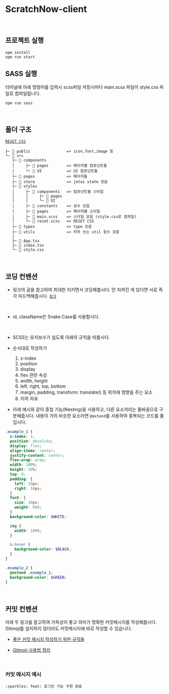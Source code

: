 <br>

# ScratchNow-client

<br>

## 프로젝트 실행

```
npm install
npm run start
```

## SASS 실행

터미널에 아래 명령어를 입력시 scss파일 저장시마다 main.scss 파일이 style.css 파일로 컴파일됩니다.

```
npm run sass
```

<br>

## 폴더 구조

[`RESET CSS`](https://cssdeck.com/blog/scripts/eric-meyer-reset-css/)

```
├─ 📂 public                => icon,font,image 등
└─ 📂 src
   ├─ 📂 components
   │     ├─ 📂 pages        => 페이지별 컴포넌트들
   │     └─ 📂 UI           => UI 컴포넌트들
   ├─ 📂 pages              => 페이지들
   ├─ 📂 store              => jotai state 모음
   ├─ 📂 styles
   │     ├─ 📂 components   => 컴포넌트별 스타일
   │     │     ├─ 📂 pages
   │     │     └─ 📂 UI
   │     ├─ 📂 constants    => 상수 모음
   │     ├─ 📂 pages        => 페이지별 스타일
   │     ├─ 📄 main.scss    => 스타일 모음 (style.css로 컴파일)
   │     └─ 📄 reset.scss   => RESET CSS
   ├─ 📂 types              => type 모음
   ├─ 📂 utils              => 자주 쓰는 util 함수 모음
   │
   ├─ 📄 App.tsx
   ├─ 📄 index.tsx
   └─ 📄 style.css
```

<br>

## 코딩 컨벤션

- 링크의 글을 참고하여 최대한 지키면서 코딩해봅시다. 안 지켜진 게 있다면 서로 즉각 피드백해줍시다. [`링크`](https://ui.toast.com/fe-guide/ko_CODING-CONVENTION)

<br>

- id, className은 Snake Case를 사용합시다.

<br>

- SCSS는 유지보수가 쉽도록 아래의 규칙을 따릅시다.

- 순서대로 작성하기

  1. z-index
  2. position
  3. display
  4. flex 관련 속성
  5. width, height
  6. left, right, top, bottom
  7. margin, padding, transform: translate() 등 위치에 영향을 주는 요소
  8. 이하 자유

- 아래 예시와 같이 중첩 기능(Nesting)을 사용하고, 다른 요소끼리는 줄바꿈으로 구분해줍시다. 내용이 거의 비슷한 요소라면 `@extend`를 사용하여 중복되는 코드를 줄입시다.

```scss
.example_1 {
  z-index: 1;
  position: absolute;
  display: flex;
  align-items: center;
  justify-content: center;
  flex-wrap: wrap;
  width: 100%;
  height: 50%;
  top: 0;
  padding: {
    left: 10px;
    right: 10px;
  }
  font: {
    size: 10px;
    weight: 600;
  }
  background-color: $WHITE;

  img {
    width: 100%;
  }

  &:hover {
    background-color: $BLACK;
  }
}

.example_2 {
  @extend .example_1;
  background-color: $GREEN;
}
```

<br>

## 커밋 컨벤션

아래 두 링크를 참고하여 가독성이 좋고 의미가 명확한 커밋메시지를 작성해봅시다. Gitmoji를 설치하지 않더라도 커밋메시지에 바로 작성할 수 있습니다.

- [좋은 커밋 메시지 작성하기 위한 규칙들](https://beomseok95.tistory.com/328)

- [Gitmoji 사용법 정리](https://inpa.tistory.com/entry/GIT-%E2%9A%A1%EF%B8%8F-Gitmoji-%EC%82%AC%EC%9A%A9%EB%B2%95-Gitmoji-cli)

<br>

### 커밋 메시지 예시

```
:sparkles: feat: 로그인 기능 구현 완료
```
